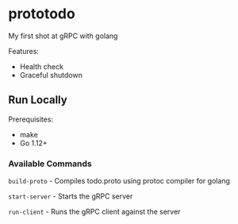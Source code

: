 # prototodo

My first shot at gRPC with golang

Features:

* Health check
* Graceful shutdown

## Run Locally

Prerequisites:

* make
* Go 1.12+

### Available Commands

`build-proto` - Compiles todo.proto using protoc compiler for golang

`start-server` - Starts the gRPC server

`run-client` - Runs the gRPC client against the server
